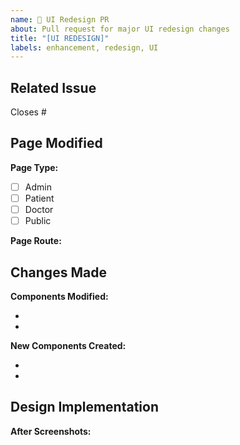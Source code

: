 ```yaml
---
name: 🎨 UI Redesign PR
about: Pull request for major UI redesign changes
title: "[UI REDESIGN]"
labels: enhancement, redesign, UI
---
```


## Related Issue

Closes #<!-- issue number -->

## Page Modified

**Page Type:**
- [ ] Admin
- [ ] Patient
- [ ] Doctor
- [ ] Public

**Page Route:** 
<!-- e.g., /admin/dashboard, /patient/profile -->

## Changes Made
**Components Modified:**
<!-- List all components that were changed -->
- 
- 

**New Components Created:**
<!-- List new components added -->
- 
- 

## Design Implementation

**After Screenshots:**
<!-- Add after screenshots -->

